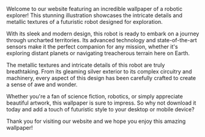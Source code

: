 <!--
Write me content for website with wallpaper "An illustration of a robotic explorer, with metallic textures and intricate details."
-->

<!--font:Montserrat-->

Welcome to our website featuring an incredible wallpaper of a robotic explorer! This stunning illustration showcases the intricate details and metallic textures of a futuristic robot designed for exploration.

With its sleek and modern design, this robot is ready to embark on a journey through uncharted territories. Its advanced technology and state-of-the-art sensors make it the perfect companion for any mission, whether it's exploring distant planets or navigating treacherous terrain here on Earth.

The metallic textures and intricate details of this robot are truly breathtaking. From its gleaming silver exterior to its complex circuitry and machinery, every aspect of this design has been carefully crafted to create a sense of awe and wonder.

Whether you're a fan of science fiction, robotics, or simply appreciate beautiful artwork, this wallpaper is sure to impress. So why not download it today and add a touch of futuristic style to your desktop or mobile device?

Thank you for visiting our website and we hope you enjoy this amazing wallpaper!
